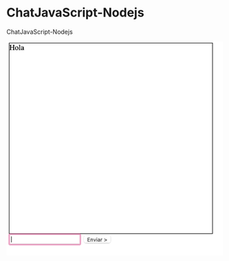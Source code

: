 # ChatJavaScript-Nodejs
ChatJavaScript-Nodejs

![alt text](https://github.com/kimcascante/ChatJavaScript-Nodejs/blob/main/image.png)
